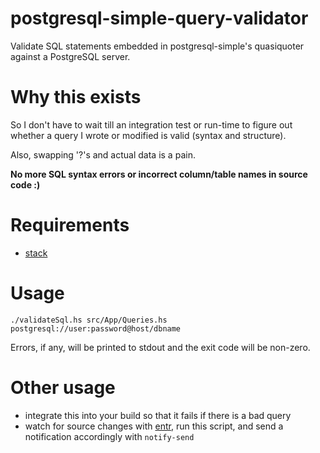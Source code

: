 # postgresql-simple-query-validator
Validate SQL statements embedded in postgresql-simple's quasiquoter against a PostgreSQL server.

# Why this exists

So I don't have to wait till an integration test or run-time to figure out
whether a query I wrote or modified is valid (syntax and structure).

Also, swapping '?'s and actual data is a pain.

**No more SQL syntax errors or incorrect column/table names in source code :)**

# Requirements

- [stack](http://docs.haskellstack.org/en/stable/README/)

# Usage

`./validateSql.hs src/App/Queries.hs postgresql://user:password@host/dbname`

Errors, if any, will be printed to stdout and the exit code will be non-zero.

# Other usage

- integrate this into your build so that it fails if there is a bad query
- watch for source changes with [entr](http://entrproject.org/), run this
  script, and send a notification accordingly with `notify-send`
